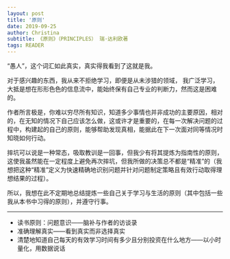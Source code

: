 ```yaml
---
layout: post
title: '原则'
date: 2019-09-25
author: Christina
subtitle: 《原则》（PRINCIPLES） 瑞·达利欧著
tags: READER
---
```


“愚人”，这个词汇如此真实，真实得我看到了这就是我。

对于感兴趣的东西，我从来不拒绝学习，即便是从未涉猎的领域， 我广泛学习，大抵是想在形形色色的信息流中，能始终保有自己专业的判断力，然而这是困难的。

作者所言极是，你难以穷尽所有知识，知道多少事情也并非成功的主要原因，相对的，在无知的情况下自己应该怎么做，这或许才是重要的，在每一次解决问题的过程中，构建起的自己的原则，能够帮助发现真相，能据此在下一次面对同等情况时知晓如何行动。

摔坑可以说是一种常态，吸取教训是一回事，但我少有将其提炼为指南性的原则，这使我虽然能在一定程度上避免再次摔坑，但我所做的决策总不都是“精准”的（我想把这种“精准”定义为快速精确地识别问题并针对问题制定策略且有效行动取得理想结果的过程）。

所以，我想在此不定期地总结提炼一些自己关于学习与生活的原则（其中包括一些我从本书中习得的原则），并遵守行事。

---

* 读书原则：问题意识——脑补与作者的访谈录
* 准确理解真实——看到真实而非选择真实
* 清楚地知道自己每天的有效学习时间有多少且分别投资在什么地方——以小时量化，用数据说话































